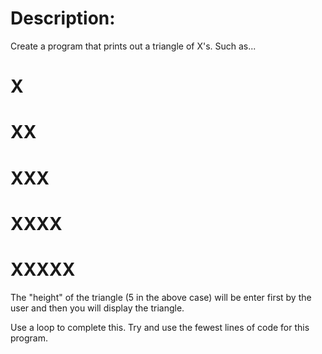# Description:

Create a program that prints out a triangle of X's. Such as...

# X
# XX
# XXX
# XXXX
# XXXXX

The "height" of the triangle (5 in the above case) will be enter first by the user and then you will display the triangle.

Use a loop to complete this. Try and use the fewest lines of code for this program.

